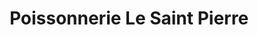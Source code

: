 ---
title: "Poissonnerie Le Saint Pierre"
url: /saint-pierre-eglise/poissonnerie-le-saint-pierre/
shop: fruits de mer
---
